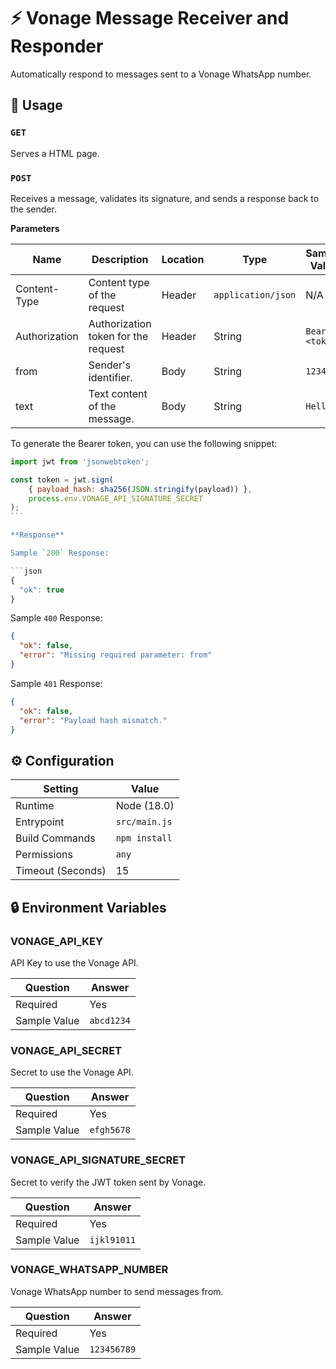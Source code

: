 # ⚡ Vonage Message Receiver and Responder

Automatically respond to messages sent to a Vonage WhatsApp number.

## 🧰 Usage

### `GET`

Serves a HTML page.

### `POST`

Receives a message, validates its signature, and sends a response back to the sender.

**Parameters**

| Name          | Description                         | Location | Type                | Sample Value     |
| ------------- | ----------------------------------- | -------- | ------------------- | ---------------- |
| Content-Type  | Content type of the request         | Header   | `application/json ` | N/A              |
| Authorization | Authorization token for the request | Header   | String              | `Bearer <token>` |
| from          | Sender's identifier.                | Body     | String              | `12345`          |
| text          | Text content of the message.        | Body     | String              | `Hello!`         |


To generate the Bearer token, you can use the following snippet:

````js
import jwt from 'jsonwebtoken';

const token = jwt.sign(
    { payload_hash: sha256(JSON.stringify(payload)) },
    process.env.VONAGE_API_SIGNATURE_SECRET
);
```

**Response**

Sample `200` Response:

```json
{
  "ok": true
}
````

Sample `400` Response:

```json
{
  "ok": false,
  "error": "Missing required parameter: from"
}
```

Sample `401` Response:

```json
{
  "ok": false,
  "error": "Payload hash mismatch."
}
```

## ⚙️ Configuration

| Setting           | Value         |
| ----------------- | ------------- |
| Runtime           | Node (18.0)   |
| Entrypoint        | `src/main.js` |
| Build Commands    | `npm install` |
| Permissions       | `any`         |
| Timeout (Seconds) | 15            |

## 🔒 Environment Variables

### VONAGE_API_KEY

API Key to use the Vonage API.

| Question     | Answer     |
| ------------ | ---------- |
| Required     | Yes        |
| Sample Value | `abcd1234` |

### VONAGE_API_SECRET

Secret to use the Vonage API.

| Question     | Answer     |
| ------------ | ---------- |
| Required     | Yes        |
| Sample Value | `efgh5678` |

### VONAGE_API_SIGNATURE_SECRET

Secret to verify the JWT token sent by Vonage.

| Question     | Answer      |
| ------------ | ----------- |
| Required     | Yes         |
| Sample Value | `ijkl91011` |

### VONAGE_WHATSAPP_NUMBER

Vonage WhatsApp number to send messages from.

| Question     | Answer      |
| ------------ | ----------- |
| Required     | Yes         |
| Sample Value | `123456789` |

